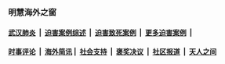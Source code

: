 
### 明慧海外之窗

####  [武汉肺炎](indexes/365.md?t=03051000) &nbsp;|&nbsp;  [迫害案例综述](indexes/328.md?t=03051000) &nbsp;|&nbsp; [迫害致死案例](indexes/277.md?t=03051000)  &nbsp;|&nbsp; [更多迫害案例](indexes/81.md?t=03051000)  &nbsp;|&nbsp; 
####  [时事评论](indexes/19.md?t=03051000) &nbsp;|&nbsp; [海外简讯](indexes/245.md?t=03051000)&nbsp;|&nbsp;  [社会支持](indexes/140.md?t=03051000) &nbsp;|&nbsp; [褒奖决议](indexes/282.md?t=03051000) &nbsp;|&nbsp; [社区报道](indexes/91.md?t=03051000)  &nbsp;|&nbsp; [天人之间](indexes/78.md?t=03051000) 

